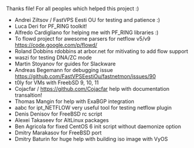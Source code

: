 Thanks file! For all peoples which helped this project :)
- Andrei Ziltsov / FastVPS Eesti OU for testing and patience :)
- Luca Deri for PF_RING toolkit!
- Alfredo Cardigliano for helping me with PF_RING libraries :)
- To flowd project for awesome parsers for netflow v5/v9 https://code.google.com/p/flowd/
- Roland Dobbins rdobbins at arbor.net for mitivating to add flow support
- waszi for testing DNA/ZC mode
- Martin Stoyanov for guides for Slackware
- Andreas Begemann for debugging issue https://github.com/FastVPSEestiOu/fastnetmon/issues/90
- t0ly for VMs with FreebSD 9, 10, 11
- Cojacfar / https://github.com/Cojacfar help with documentation transaltion! 
- Thomas Mangin for help with ExaBGP integration
- aabc for ipt_NETFLOW very useful tool for testing netflow plugin
- Denis Denisov for FreeBSD rc script
- Alexei Takaseev for AltLinux packages
- Ben Agricola for fixed CentOS 6 init script without daemonize option
- Dmitry Marakasov for FreeBSD port
- Dmitry Baturin for huge help with building iso image with VyOS
